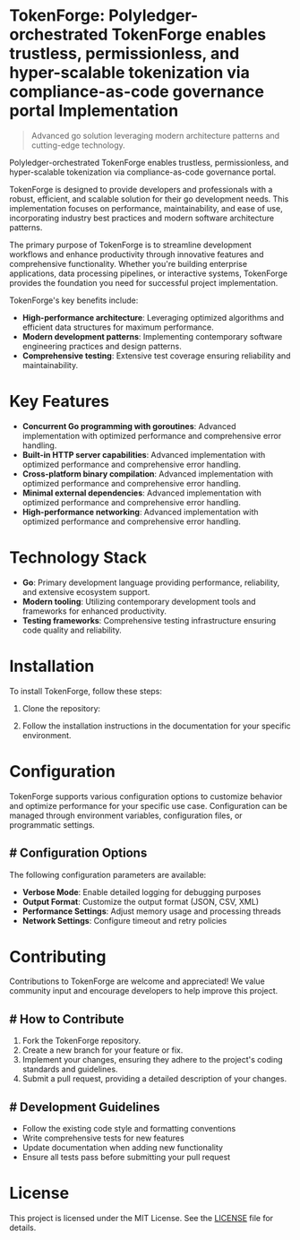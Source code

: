<!-- fallback_TokenForge_20250803190115_42925 -->

# TokenForge: Polyledger-orchestrated TokenForge enables trustless, permissionless, and hyper-scalable tokenization via compliance-as-code governance portal Implementation
> Advanced go solution leveraging modern architecture patterns and cutting-edge technology.

Polyledger-orchestrated TokenForge enables trustless, permissionless, and hyper-scalable tokenization via compliance-as-code governance portal.

TokenForge is designed to provide developers and professionals with a robust, efficient, and scalable solution for their go development needs. This implementation focuses on performance, maintainability, and ease of use, incorporating industry best practices and modern software architecture patterns.

The primary purpose of TokenForge is to streamline development workflows and enhance productivity through innovative features and comprehensive functionality. Whether you're building enterprise applications, data processing pipelines, or interactive systems, TokenForge provides the foundation you need for successful project implementation.

TokenForge's key benefits include:

* **High-performance architecture**: Leveraging optimized algorithms and efficient data structures for maximum performance.
* **Modern development patterns**: Implementing contemporary software engineering practices and design patterns.
* **Comprehensive testing**: Extensive test coverage ensuring reliability and maintainability.

# Key Features

* **Concurrent Go programming with goroutines**: Advanced implementation with optimized performance and comprehensive error handling.
* **Built-in HTTP server capabilities**: Advanced implementation with optimized performance and comprehensive error handling.
* **Cross-platform binary compilation**: Advanced implementation with optimized performance and comprehensive error handling.
* **Minimal external dependencies**: Advanced implementation with optimized performance and comprehensive error handling.
* **High-performance networking**: Advanced implementation with optimized performance and comprehensive error handling.

# Technology Stack

* **Go**: Primary development language providing performance, reliability, and extensive ecosystem support.
* **Modern tooling**: Utilizing contemporary development tools and frameworks for enhanced productivity.
* **Testing frameworks**: Comprehensive testing infrastructure ensuring code quality and reliability.

# Installation

To install TokenForge, follow these steps:

1. Clone the repository:


2. Follow the installation instructions in the documentation for your specific environment.

# Configuration

TokenForge supports various configuration options to customize behavior and optimize performance for your specific use case. Configuration can be managed through environment variables, configuration files, or programmatic settings.

## # Configuration Options

The following configuration parameters are available:

* **Verbose Mode**: Enable detailed logging for debugging purposes
* **Output Format**: Customize the output format (JSON, CSV, XML)
* **Performance Settings**: Adjust memory usage and processing threads
* **Network Settings**: Configure timeout and retry policies

# Contributing

Contributions to TokenForge are welcome and appreciated! We value community input and encourage developers to help improve this project.

## # How to Contribute

1. Fork the TokenForge repository.
2. Create a new branch for your feature or fix.
3. Implement your changes, ensuring they adhere to the project's coding standards and guidelines.
4. Submit a pull request, providing a detailed description of your changes.

## # Development Guidelines

* Follow the existing code style and formatting conventions
* Write comprehensive tests for new features
* Update documentation when adding new functionality
* Ensure all tests pass before submitting your pull request

# License

This project is licensed under the MIT License. See the [LICENSE](https://github.com/xgek/TokenForge/blob/main/LICENSE) file for details.
